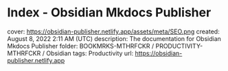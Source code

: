# Index - Obsidian Mkdocs Publisher

cover: https://obsidian-publisher.netlify.app/assets/meta/SEO.png
created: August 8, 2022 2:11 AM (UTC)
description: The documentation for Obsidian Mkdocs Publisher
folder: BOOKMRKS-MTHRFCKR / PRODUCTIVITY-MTHRFCKR / Obsidian
tags: Productivity
url: https://obsidian-publisher.netlify.app